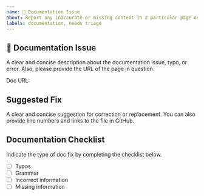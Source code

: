 ```yaml
---
name: 📃 Documentation Issue
about: Report any inaccurate or missing content in a particular page or section.
labels: documentation, needs triage
---
```


## 📃 Documentation Issue

A clear and concise description about the documentation issue, typo, or error. Also, please provide the URL of the page in question.

Doc URL:

<!--example Doc URL: [Testrunner Toolkit Installation doc url](https://github.com/saucelabs/sauce-docs/blob/master/docs/dev/testrunner-toolkit/installation.md)-->

## Suggested Fix

A clear and concise suggestion for correction or replacement. You can also provide line numbers and links to the file in GitHub.

## Documentation Checklist

Indicate the type of doc fix by completing the checklist below.

- [ ] Typos
- [ ] Grammar
- [ ] Incorrect information
- [ ] Missing information
